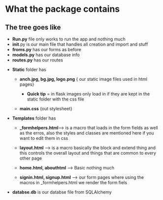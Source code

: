 # What the package contains

## The tree goes like
[](/Capture.png)









+ **Run.py** file only works to run the app and nothing much
+ **__init__**.py is our main file that handles all creation and import and stuff
+ **froms.py** has our forms as before
+ **models.py** has our database info
+ **routes.py** has our routes

- **Static** folder has

    - **anch.jpg, bg.jpg, logo.png** { our static image files used in html pages}

        - **Quick tip** = in flask images only load in if they are kept in the static folder with the css file

    - **main.css** {out stylesheet}

- **Templates** folder has

    - **_formhelpers.html**--> is a macro that loads in the form fields as well as the erros, also the styles and classes are mentioned here if you want to edit them in css

    - **layout.html** --> is a macro basically the block and extend thing and this controls the overall layout and things that are common to every other page

    - **home.html, abouthtml** --> Basic nothing much

    - **signin.html, signup.html** --> our form pages where using the macros in _formhelpers.html we render the form fiels 



- **databse.db** is our databse file from SQLAlchemy